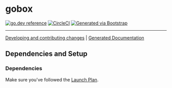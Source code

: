 # gobox

[![go.dev reference](https://img.shields.io/badge/go.dev-reference-007d9c?logo=go&logoColor=white)](https://engdocs.outreach.cloud/github.com/getoutreach/gobox)
[![CircleCI](https://circleci.com/gh/getoutreach/gobox.svg?style=shield&circle-token=<YOUR_STATUS_API_TOKEN:READ:https://circleci.com/docs/2.0/status-badges/>)](https://circleci.com/gh/getoutreach/gobox)
[![Generated via Bootstrap](https://img.shields.io/badge/Outreach-Bootstrap-%235951ff)](https://github.com/getoutreach/bootstrap)

<!--- Block(description) -->
<!--- EndBlock(description) -->

----

[Developing and contributing changes](CONTRIBUTING.md) |
[Generated Documentation](https://engdocs.outreach.cloud/github.com/getoutreach/gobox/)

<!--- Block(custom) -->
<!--
We expect CONTRIBUTING.md to look mostly identical for all bootstrap services.

If your service requires special instructions for developers, you can place
those instructions in this block. If your service isn't special, it's safe to
leave this comment here as-is.

If the text you are about to add here applies to many or all bootstrap services,
consider adding it to the bootstrap template instead.
-->
<!--- EndBlock(custom) -->

## Dependencies and Setup

### Dependencies

Make sure you've followed the [Launch Plan](https://outreach-io.atlassian.net/wiki/spaces/EN/pages/695698940/Launch+Plan).

<!--- Block(dependencies) -->
<!--- EndBlock(dependencies) -->
